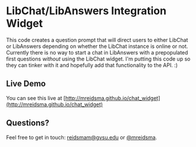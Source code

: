 # LibChat/LibAnswers Integration Widget

This code creates a question prompt that will direct users to either LibChat or LibAnswers depending on whether the LibChat instance is online or not. Currently there is no way to start a chat in LibAnswers with a prepopulated first questions *without* using the LibChat widget. I'm putting this code up so they can tinker with it and hopefully add that functionality to the API. :)

## Live Demo

You can see this live at [http://mreidsma.github.io/chat_widget](http://mreidsma.github.io/chat_widget)

## Questions?

Feel free to get in touch: [reidsmam@gvsu.edu](mailto:reidsmam@gvsu.edu) or [@mreidsma](http://twitter.com/mreidsma).